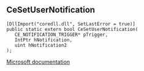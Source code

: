 ## CeSetUserNotification

```
[DllImport("coredll.dll", SetLastError = true)]
public static extern bool CeSetUserNotification(
   CE_NOTIFICATION_TRIGGER* pTrigger,
   IntPtr hNotification,
   uint hNotification2
);
```

[Microsoft documentation](TODO)
